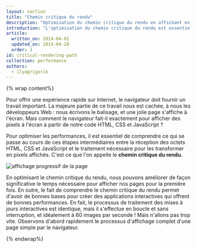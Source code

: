 ```yaml
---
layout: section
title: "Chemin critique du rendu"
description: "Optimisation du chemin critique du rendu en affichant en priorité le contenu associé à la première action que l'utilisateur souhaite effectuer sur une page."
introduction: "L'optimisation du chemin critique du rendu est essentielle pour améliorer les performances de nos pages : notre objectif est de donner la priorité et d'afficher le contenu associé à la première action que l'utilisateur souhaite effectuer sur une page."
article:
  written_on: 2014-04-01
  updated_on: 2014-04-28
  order: 1
id: critical-rendering-path
collection: performance
authors:
  - ilyagrigorik
---
```

{% wrap content%}

Pour offrir une expérience rapide sur Internet, le navigateur doit fournir un travail important. La majeure partie de ce travail nous est cachée, à nous les développeurs Web : nous écrivons le balisage, et une jolie page s'affiche à l'écran. Mais comment le navigateur fait-il exactement pour afficher des pixels à l'écran à partir de notre code HTML, CSS et JavaScript ?

Pour optimiser les performances, il est essentiel de comprendre ce qui se passe au cours de ces étapes intermédiaires entre la réception des octets HTML, CSS et JavaScript et le traitement nécessaire pour les transformer en pixels affichés. C'est ce que l'on appelle le **chemin critique du rendu**.

<img src="images/progressive-rendering.png" class="center" alt="affichage progressif de la page">

En optimisant le chemin critique du rendu, nous pouvons améliorer de façon significative le temps nécessaire pour afficher nos pages pour la première fois. En outre, le fait de comprendre le chemin critique du rendu permet d'avoir de bonnes bases pour créer des applications interactives qui offrent de bonnes performances. En fait, le processus de traitement des mises à jours interactives est identique, mais il s'effectue en boucle et sans interruption, et idéalement à 60 images par seconde ! Mais n'allons pas trop vite. Observons d'abord rapidement le processus d'affichage complet d'une page simple par le navigateur.

{% endwrap%}

